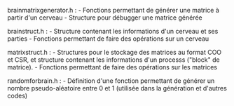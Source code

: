 brainmatrixgenerator.h :
	- Fonctions permettant de générer une matrice à partir d'un cerveau
	- Structure pour débugger une matrice générée

brainstruct.h :
	- Structure contenant les informations d'un cerveau et ses parties
	- Fonctions permettant de faire des opérations sur un cerveau

matrixstruct.h :
	- Structures pour le stockage des matrices au format COO et CSR, et structure contenant les informations d'un processs ("block" de matrice).
	- Fonctions permettant de faire des opérations sur les matrices

randomforbrain.h :
	- Définition d'une fonction permettant de générer un nombre pseudo-aléatoire entre 0 et 1 (utilisée dans la génération et d'autres codes)
